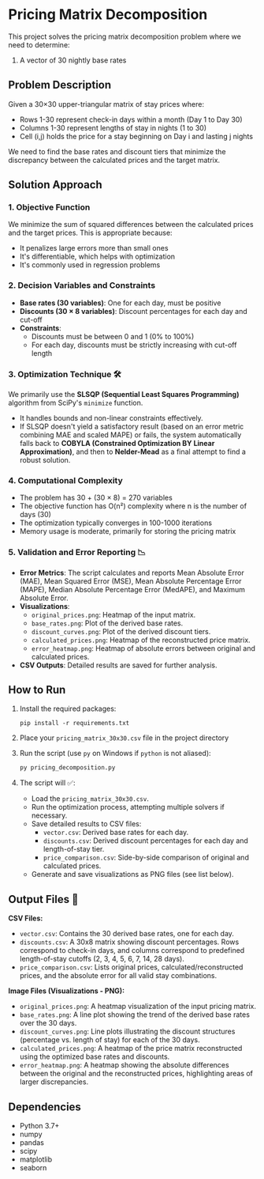 # Pricing Matrix Decomposition

This project solves the pricing matrix decomposition problem where we need to determine:
1. A vector of 30 nightly base rates

## Problem Description
Given a 30×30 upper-triangular matrix of stay prices where:
- Rows 1-30 represent check-in days within a month (Day 1 to Day 30)
- Columns 1-30 represent lengths of stay in nights (1 to 30)
- Cell (i,j) holds the price for a stay beginning on Day i and lasting j nights

We need to find the base rates and discount tiers that minimize the discrepancy between the calculated prices and the target matrix.

## Solution Approach

### 1. Objective Function
We minimize the sum of squared differences between the calculated prices and the target prices. This is appropriate because:
- It penalizes large errors more than small ones
- It's differentiable, which helps with optimization
- It's commonly used in regression problems

### 2. Decision Variables and Constraints
- **Base rates (30 variables)**: One for each day, must be positive
- **Discounts (30 × 8 variables)**: Discount percentages for each day and cut-off
- **Constraints**:
  - Discounts must be between 0 and 1 (0% to 100%)
  - For each day, discounts must be strictly increasing with cut-off length

### 3. Optimization Technique 🛠️
We primarily use the **SLSQP (Sequential Least Squares Programming)** algorithm from SciPy's `minimize` function. 
- It handles bounds and non-linear constraints effectively.
- If SLSQP doesn't yield a satisfactory result (based on an error metric combining MAE and scaled MAPE) or fails, the system automatically falls back to **COBYLA (Constrained Optimization BY Linear Approximation)**, and then to **Nelder-Mead** as a final attempt to find a robust solution.

### 4. Computational Complexity
- The problem has 30 + (30 × 8) = 270 variables
- The objective function has O(n²) complexity where n is the number of days (30)
- The optimization typically converges in 100-1000 iterations
- Memory usage is moderate, primarily for storing the pricing matrix

### 5. Validation and Error Reporting 📉
- **Error Metrics**: The script calculates and reports Mean Absolute Error (MAE), Mean Squared Error (MSE), Mean Absolute Percentage Error (MAPE), Median Absolute Percentage Error (MedAPE), and Maximum Absolute Error.
- **Visualizations**: 
    - `original_prices.png`: Heatmap of the input matrix.
    - `base_rates.png`: Plot of the derived base rates.
    - `discount_curves.png`: Plot of the derived discount tiers.
    - `calculated_prices.png`: Heatmap of the reconstructed price matrix.
    - `error_heatmap.png`: Heatmap of absolute errors between original and calculated prices.
- **CSV Outputs**: Detailed results are saved for further analysis.

## How to Run

1. Install the required packages:
   ```
   pip install -r requirements.txt
   ```

2. Place your `pricing_matrix_30x30.csv` file in the project directory

3. Run the script (use `py` on Windows if `python` is not aliased):
   ```bash
   py pricing_decomposition.py
   ```

4. The script will ✅:
   - Load the `pricing_matrix_30x30.csv`.
   - Run the optimization process, attempting multiple solvers if necessary.
   - Save detailed results to CSV files:
     - `vector.csv`: Derived base rates for each day.
     - `discounts.csv`: Derived discount percentages for each day and length-of-stay tier.
     - `price_comparison.csv`: Side-by-side comparison of original and calculated prices.
   - Generate and save visualizations as PNG files (see list below).

## Output Files 📂

**CSV Files:**
- `vector.csv`: Contains the 30 derived base rates, one for each day.
- `discounts.csv`: A 30x8 matrix showing discount percentages. Rows correspond to check-in days, and columns correspond to predefined length-of-stay cutoffs (2, 3, 4, 5, 6, 7, 14, 28 days).
- `price_comparison.csv`: Lists original prices, calculated/reconstructed prices, and the absolute error for all valid stay combinations.

**Image Files (Visualizations - PNG):**
- `original_prices.png`: A heatmap visualization of the input pricing matrix.
- `base_rates.png`: A line plot showing the trend of the derived base rates over the 30 days.
- `discount_curves.png`: Line plots illustrating the discount structures (percentage vs. length of stay) for each of the 30 days.
- `calculated_prices.png`: A heatmap of the price matrix reconstructed using the optimized base rates and discounts.
- `error_heatmap.png`: A heatmap showing the absolute differences between the original and the reconstructed prices, highlighting areas of larger discrepancies.

## Dependencies
- Python 3.7+
- numpy
- pandas
- scipy
- matplotlib
- seaborn
